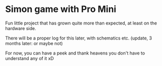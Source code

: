 # Simon game with Pro Mini

Fun little project that has grown quite more than expected, at least on the
hardware side.

There will be a proper log for this later, with schematics etc. 
(update, 3 months later: or maybe not)

For now, you can have a peek and thank heavens you don't have to understand
any of it xD

